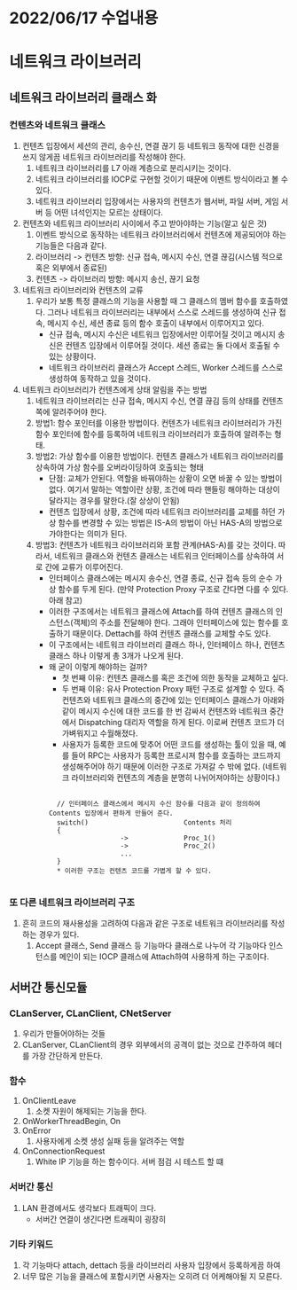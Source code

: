 # 2022/06/17 수업내용
# 네트워크 라이브러리
## 네트워크 라이브러리 클래스 화
### 컨텐츠와 네트워크 클래스
1. 컨텐츠 입장에서 세션의 관리, 송수신, 연결 끊기 등 네트워크 동작에 대한 신경을 쓰지 않게끔 네트워크 라이브러리를 작성해야 한다.
    1) 네트워크 라이브러리를 L7 아래 계층으로 분리시키는 것이다.
    2) 네트워크 라이브러리를 IOCP로 구현할 것이기 때문에 이벤트 방식이라고 볼 수 있다.
    3) 네트워크 라이브러리 입장에서는 사용자의 컨텐츠가 웹서버, 파일 서버, 게임 서버 등 어떤 녀석인지는 모르는 상태이다.
2. 컨텐츠와 네트워크 라이브러리 사이에서 주고 받아야하는 기능(알고 싶은 것)
    1) 이벤트 방식으로 동작하는 네트워크 라이브러리에서 컨텐츠에 제공되어야 하는 기능들은 다음과 같다.
    2) 라이브러리 -> 컨텐츠 방향: 신규 접속, 메시지 수신, 연결 끊김(시스템 적으로 혹은 외부에서 종료된)
    3) 컨텐츠 -> 라이브러리 방향: 메시지 송신, 끊기 요청
3. 네트워크 라이브러리와 컨텐츠의 교류
    1) 우리가 보통 특정 클래스의 기능을 사용할 때 그 클래스의 멤버 함수를 호출하였다. 그러나 네트워크 라이브러리는 내부에서 스스로 스레드를 생성하여 신규 접속, 메시지 수신, 세션 종료 등의 함수 호출이 내부에서 이루어지고 있다.
        * 신규 접속, 메시지 수신은 네트워크 입장에서만 이루어질 것이고 메시지 송신은 컨텐츠 입장에서 이루어질 것이다. 세션 종료는 둘 다에서 호출될 수 있는 상황이다.
        * 네트워크 라이브러리 클래스가 Accept 스레드, Worker 스레드를 스스로 생성하여 동작하고 있을 것이다.
4. 네트워크 라이브러리가 컨텐츠에게 상태 알림을 주는 방법
    1) 네트워크 라이브러리는 신규 접속, 메시지 수신, 연결 끊김 등의 상태를 컨텐츠쪽에 알려주어야 한다. 
    2) 방법1: 함수 포인터를 이용한 방법이다. 컨텐츠가 네트워크 라이브러리가 가진 함수 포인터에 함수를 등록하여 네트워크 라이브러리가 호출하여 알려주는 형태.
    3) 방법2: 가상 함수를 이용한 방법이다. 컨텐츠 클래스가 네트워크 라이브러리를 상속하여 가상 함수를 오버라이딩하여 호출되는 형태
        * 단점: 교체가 안된다. 역할을 바꿔야하는 상황이 오면 바꿀 수 있는 방법이 없다. 여기서 말하는 역할이란 상황, 조건에 따라 핸들링 해야하는 대상이 달라지는 경우를 말한다.(잘 상상이 안됨)
        * 컨텐츠 입장에서 상황, 조건에 따라 네트워크 라이브러리를 교체를 하던 가상 함수를 변경할 수 있는 방법은 IS-A의 방법이 아닌 HAS-A의 방법으로 가야한다는 의미가 된다.
    4) 방법3: 컨텐츠가 네트워크 라이브러리와 포함 관계(HAS-A)를 갖는 것이다. 따라서, 네트워크 클래스와 컨텐츠 클래스는 네트워크 인터페이스를 상속하여 서로 간에 교류가 이루어진다.
        * 인터페이스 클래스에는 메시지 송수신, 연결 종료, 신규 접속 등의 순수 가상 함수를 두게 된다. (만약 Protection Proxy 구조로 간다면 다를 수 있다. 아래 참고)
        * 이러한 구조에서는 네트워크 클래스에 Attach를 하여 컨텐츠 클래스의 인스턴스(객체)의 주소를 전달해야 한다. 그래야 인터페이스에 있는 함수를 호출하기 때문이다. Dettach를 하여 컨텐츠 클래스를 교체할 수도 있다.
        * 이 구조에서는 네트워크 라이브러리 클래스 하나, 인터페이스 하나, 컨텐츠 클래스 하나 이렇게 총 3개가 나오게 된다.
        * 왜 굳이 이렇게 해야하는 걸까?
            * 첫 번째 이유: 컨텐츠 클래스를 혹은 조건에 의한 동작을 교체하고 싶다.
            * 두 번째 이유: 유사 Protection Proxy 패턴 구조로 설계할 수 있다. 즉 컨텐츠와 네트워크 클래스의 중간에 있는 인터페이스 클래스가 아래와 같이 메시지 수신에 대한 코드를 한 번 감싸서 컨텐츠와 네트워크 중간에서 Dispatching 대리자 역할을 하게 된다. 이로써 컨텐츠 코드가 더 가벼워지고 수월해졌다.
            * 사용자가 등록한 코드에 맞추어 어떤 코드를 생성하는 툴이 있을 때, 예를 들어 RPC는 사용자가 등록한 프로시져 함수를 호출하는 코드까지 생성해주어야 하기 때문에 이러한 구조로 가져갈 수 밖에 없다. (네트워크 라이브러리와 컨텐츠의 계층을 분명히 나뉘어져야하는 상황이다.)
            <pre><code>
            // 인터페이스 클래스에서 메시지 수신 함수를 다음과 같이 정의하여 Contents 입장에서 편하게 만들어 준다.
            switch()                        Contents 처리
            {
                            ->              Proc_1()
                            ->              Proc_2()
                            ...
            }
            * 이러한 구조는 컨텐츠 코드를 가볍게 할 수 있다. 
            </code></pre>
            
### 또 다른 네트워크 라이브러리 구조
1. 흔히 코드의 재사용성을 고려하여 다음과 같은 구조로 네트워크 라이브러리를 작성하는 경우가 있다.
    1) Accept 클래스, Send 클래스 등 기능마다 클래스로 나누어 각 기능마다 인스턴스를 메인이 되는 IOCP 클래스에 Attach하여 사용하게 하는 구조이다.
            

## 서버간 통신모듈
### CLanServer, CLanClient, CNetServer
1. 우리가 만들어야하는  것들
2. CLanServer, CLanClient의 경우 외부에서의 공격이 없는 것으로 간주하여 헤더를 가장 간단하게 만든다.

### 함수
1. OnClientLeave
    1) 소켓 자원이 해제되는 기능을 한다.
2. OnWorkerThreadBegin, On
3. OnError
    1) 사용자에게 소켓 생성 실패 등을 알려주는 역할
4. OnConnectionRequest
    1) White IP 기능을 하는 함수이다. 서버 점검 시 테스트 할 떄 

### 서버간 통신
1. LAN 환경에서도 생각보다 트래픽이 크다.
    * 서버간 연결이 생긴다면 트래픽이 굉장히 


### 기타 키워드
1. 각 기능마다 attach, dettach 등을 라이브러리 사용자 입장에서 등록하게끔 하여 
2. 너무 많은 기능을 클래스에 포함시키면 사용자는 오히려 더 어케해야될 지 모른다.
